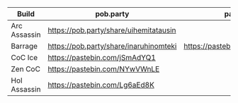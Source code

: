 Build | pob.party | pastebin
--- | --- | ---
Arc Assassin | https://pob.party/share/uihemitatausin |
Barrage |https://pob.party/share/inaruhinomteki| https://pastebin.com/cdXMNa1m
CoC Ice | https://pastebin.com/jSmAdYQ1|
Zen CoC | https://pastebin.com/NYwVWnLE
HoI Assassin | https://pastebin.com/Lg6aEd8K
